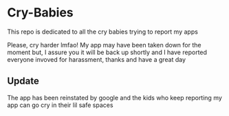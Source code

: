 # Cry-Babies
This repo is dedicated to all the cry babies trying to report my apps

Please, cry harder lmfao! My app may have been taken down for the moment but, I assure you it will be back up shortly and I have reported everyone invoved for harassment, thanks and have a great day
## Update
The app has been reinstated by google and the kids who keep reporting my app can go cry in their lil safe spaces

